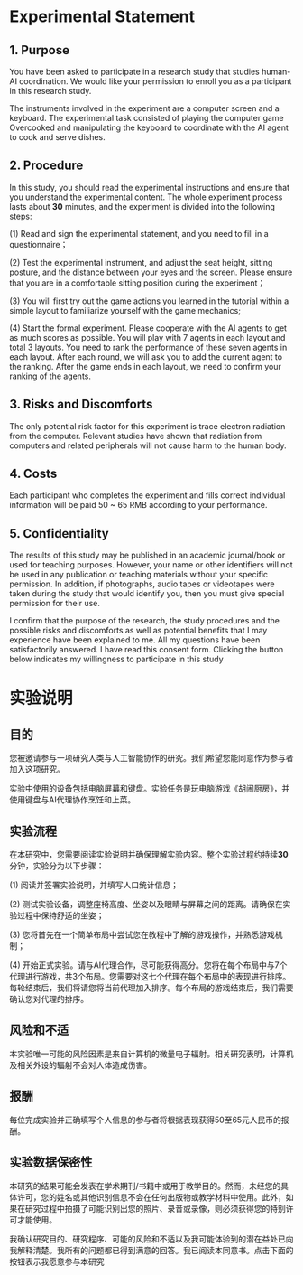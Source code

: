 # Experimental Statement
## 1. Purpose
You have been asked to participate in a research study that studies human-AI coordination. We would like your permission to enroll you as a participant in this research study.

The instruments involved in the experiment are a computer screen and a keyboard. The experimental task consisted of playing  the computer game Overcooked and manipulating the keyboard to coordinate with the AI agent to cook and serve dishes.

## 2. Procedure
In this study, you should read the experimental instructions and ensure that you understand the experimental content. The whole experiment process lasts about **30** minutes, and the experiment is divided into the following steps:

(1) Read and sign the experimental statement, and you need to fill in a questionnaire；

(2) Test the experimental instrument, and adjust the seat height, sitting posture, and the distance between your eyes and the screen. Please ensure that you are in a comfortable sitting position during the experiment； 

(3) You will first try out the game actions you learned in the tutorial within a simple layout to familiarize yourself with the game mechanics;

(4) Start the formal experiment. Please cooperate with the AI agents to get as much scores as possible. You will play with 7 agents in each layout and total 3 layouts. You need to rank the performance of these seven agents in each layout. After each round, we will ask you to add the current agent to the ranking. After the game ends in each layout, we need to confirm your ranking of the agents.

## 3. Risks and Discomforts
The only potential risk factor for this experiment is trace electron radiation from the computer. Relevant studies have shown that radiation from computers and related peripherals will not cause harm to the human body.

## 4. Costs
Each participant who completes the experiment and fills correct individual information will be paid 50 ~ 65 RMB according to your performance.

## 5. Confidentiality
The results of this study may be published in an academic journal/book or used for teaching purposes. However, your name or other identifiers will not be used in any publication or teaching materials without your specific permission. In addition, if photographs, audio tapes or videotapes were taken during the study that would identify you, then you must give special permission for their use. 

I confirm that the purpose of the research, the study procedures and the possible risks and discomforts as well as potential benefits that I may experience have been explained to me. All my questions have been satisfactorily answered. I have read this consent form. Clicking the button below indicates my willingness to participate in this study


# 实验说明

## 目的

您被邀请参与一项研究人类与人工智能协作的研究。我们希望您能同意作为参与者加入这项研究。

实验中使用的设备包括电脑屏幕和键盘。实验任务是玩电脑游戏《胡闹厨房》，并使用键盘与AI代理协作烹饪和上菜。

## 实验流程

在本研究中，您需要阅读实验说明并确保理解实验内容。整个实验过程约持续**30**分钟，实验分为以下步骤：

(1) 阅读并签署实验说明，并填写人口统计信息；

(2) 测试实验设备，调整座椅高度、坐姿以及眼睛与屏幕之间的距离。请确保在实验过程中保持舒适的坐姿；

(3) 您将首先在一个简单布局中尝试您在教程中了解的游戏操作，并熟悉游戏机制；

(4) 开始正式实验。请与AI代理合作，尽可能获得高分。您将在每个布局中与7个代理进行游戏，共3个布局。您需要对这七个代理在每个布局中的表现进行排序。每轮结束后，我们将请您将当前代理加入排序。每个布局的游戏结束后，我们需要确认您对代理的排序。

## 风险和不适

本实验唯一可能的风险因素是来自计算机的微量电子辐射。相关研究表明，计算机及相关外设的辐射不会对人体造成伤害。

## 报酬

每位完成实验并正确填写个人信息的参与者将根据表现获得50至65元人民币的报酬。

## 实验数据保密性

本研究的结果可能会发表在学术期刊/书籍中或用于教学目的。然而，未经您的具体许可，您的姓名或其他识别信息不会在任何出版物或教学材料中使用。此外，如果在研究过程中拍摄了可能识别出您的照片、录音或录像，则必须获得您的特别许可才能使用。

我确认研究目的、研究程序、可能的风险和不适以及我可能体验到的潜在益处已向我解释清楚。我所有的问题都已得到满意的回答。我已阅读本同意书。点击下面的按钮表示我愿意参与本研究